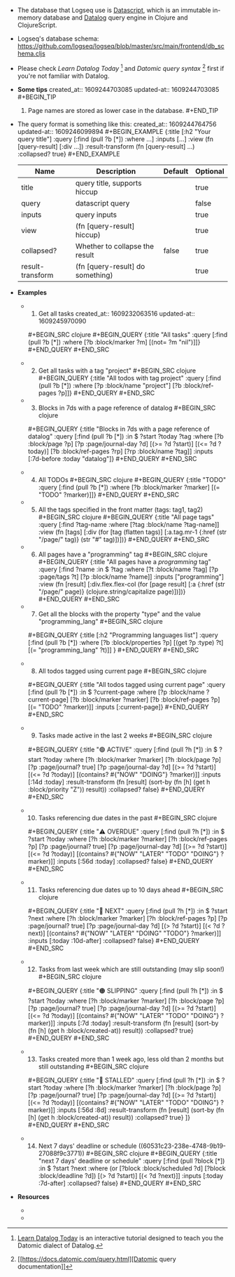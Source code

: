 - The database that Logseq use is [Datascript](https://github.com/tonsky/datascript), which is an immutable in-memory database and [Datalog](https://en.wikipedia.org/wiki/Datalog) query engine in Clojure and ClojureScript.
- Logseq's database schema:
  https://github.com/logseq/logseq/blob/master/src/main/frontend/db_schema.cljs
- Please check _Learn Datalog Today_ [^1] and _Datomic query syntax_ [^2] first if you're not familiar with Datalog.
- **Some tips**
  created_at:: 1609244703085
  updated-at:: 1609244703085
  #+BEGIN_TIP
  1. Page names are stored as lower case in the database.
  #+END_TIP
- The query format is something like this:
  created_at:: 1609244764756
  updated-at:: 1609246099894
  #+BEGIN_EXAMPLE
  {:title  [:h2 "Your query title"]
   :query  [:find (pull ?b [*])
          :where ...]
   :inputs [...]
   :view             (fn [query-result] [:div ...])
   :result-transform (fn [query-result] ...)
   :collapsed? true}
  #+END_EXAMPLE

  | Name             | Description                      | Default | Optional |
  |------------------|----------------------------------|---------|----------|
  | title            | query title, supports hiccup     |         | true     |
  | query            | datascript query                 |         | false    |
  | inputs           | query inputs                     |         | true     |
  | view             | (fn [query-result] hiccup)       |         | true     |
  | collapsed?       | Whether to collapse the result   | false   | true     |
  | result-transform | (fn [query-result] do something) |         | true     |
- **Examples**
    - 1. Get all tasks
      created_at:: 1609232063516
      updated-at:: 1609245970090

      #+BEGIN_SRC clojure
      #+BEGIN_QUERY
      {:title "All tasks"
       :query [:find (pull ?b [*])
             :where
             [?b :block/marker ?m]
             [(not= ?m "nil")]]}
      #+END_QUERY
      #+END_SRC
    - 2. Get all tasks with a tag "project"
      #+BEGIN_SRC clojure
      #+BEGIN_QUERY
      {:title "All todos with tag project"
       :query [:find (pull ?b [*])
             :where
             [?p :block/name "project"]
             [?b :block/ref-pages ?p]]}
      #+END_QUERY
      #+END_SRC
    - 3. Blocks in 7ds with a page reference of datalog
      #+BEGIN_SRC clojure

      #+BEGIN_QUERY
      {:title "Blocks in 7ds with a page reference of datalog"
       :query [:find (pull ?b [*])
             :in $ ?start ?today ?tag
             :where
             [?b :block/page ?p]
             [?p :page/journal-day ?d]
             [(>= ?d ?start)]
             [(<= ?d ?today)]
             [?b :block/ref-pages ?rp]
             [?rp :block/name ?tag]]
       :inputs [:7d-before :today "datalog"]}
      #+END_QUERY
      #+END_SRC
    - 4. All TODOs
      #+BEGIN_SRC clojure
      #+BEGIN_QUERY
      {:title "TODO"
       :query [:find (pull ?b [*])
             :where
             [?b :block/marker ?marker]
             [(= "TODO" ?marker)]]}
      #+END_QUERY
      #+END_SRC
    - 5. All the tags specified in the front matter (tags: tag1, tag2)
      #+BEGIN_SRC clojure
      #+BEGIN_QUERY
      {:title "All page tags"
      :query [:find ?tag-name
            :where
            [?tag :block/name ?tag-name]]
      :view (fn [tags]
            [:div
             (for [tag (flatten tags)]
               [:a.tag.mr-1 {:href (str "/page/" tag)}
                (str "#" tag)])])}
      #+END_QUERY
      #+END_SRC
    - 6. All pages have a "programming" tag
      #+BEGIN_SRC clojure
      #+BEGIN_QUERY
      {:title "All pages have a *programming* tag"
       :query [:find ?name
             :in $ ?tag
             :where
             [?t :block/name ?tag]
             [?p :page/tags ?t]
             [?p :block/name ?name]]
       :inputs ["programming"]
       :view (fn [result]
             [:div.flex.flex-col
              (for [page result]
                [:a {:href (str "/page/" page)} (clojure.string/capitalize page)])])}
      #+END_QUERY
      #+END_SRC
    - 7. Get all the blocks with the property "type" and the value "programming_lang"
      #+BEGIN_SRC clojure

      #+BEGIN_QUERY
      {:title [:h2 "Programming languages list"]
       :query [:find (pull ?b [*])
             :where
             [?b :block/properties ?p]
             [(get ?p :type) ?t]
             [(= "programming_lang" ?t)]]
       }
      #+END_QUERY
      #+END_SRC
    - 8. All todos tagged using current page
      #+BEGIN_SRC clojure

      #+BEGIN_QUERY
      {:title "All todos tagged using current page"
       :query [:find (pull ?b [*])
             :in $ ?current-page
             :where
             [?p :block/name ?current-page]
             [?b :block/marker ?marker]
             [?b :block/ref-pages ?p]
             [(= "TODO" ?marker)]]
       :inputs [:current-page]}
      #+END_QUERY
      #+END_SRC
    - 9. Tasks made active in the last 2 weeks
      #+BEGIN_SRC clojure

      #+BEGIN_QUERY
      {:title "🟢 ACTIVE"
        :query [:find (pull ?h [*])
                :in $ ?start ?today
                :where
                [?h :block/marker ?marker]
                [?h :block/page ?p]
                [?p :page/journal? true]
                [?p :page/journal-day ?d]
                [(>= ?d ?start)]
                [(<= ?d ?today)]
                [(contains? #{"NOW" "DOING"} ?marker)]]
        :inputs [:14d :today]
        :result-transform (fn [result]
                            (sort-by (fn [h]
                                       (get h :block/priority "Z")) result))
        :collapsed? false}
      #+END_QUERY
      #+END_SRC
    - 10. Tasks referencing due dates in the past
      #+BEGIN_SRC clojure

      #+BEGIN_QUERY
       {:title "⚠️ OVERDUE"
        :query [:find (pull ?h [*])
                :in $ ?start ?today
                :where
                [?h :block/marker ?marker]
                [?h :block/ref-pages ?p]
                [?p :page/journal? true]
                [?p :page/journal-day ?d]
                [(>= ?d ?start)]
                [(<= ?d ?today)]
                [(contains? #{"NOW" "LATER" "TODO" "DOING"} ?marker)]]
        :inputs [:56d :today]
        :collapsed? false}
      #+END_QUERY
      #+END_SRC
    - 11. Tasks referencing due dates up to 10 days ahead
      #+BEGIN_SRC clojure

      #+BEGIN_QUERY
          {:title "📅 NEXT"
        :query [:find (pull ?h [*])
                :in $ ?start ?next
                :where
                [?h :block/marker ?marker]
                [?h :block/ref-pages ?p]
                [?p :page/journal? true]
                [?p :page/journal-day ?d]
                [(> ?d ?start)]
                [(< ?d ?next)]
                [(contains? #{"NOW" "LATER" "DOING" "TODO"} ?marker)]]
        :inputs [:today :10d-after]
        :collapsed? false}
      #+END_QUERY
      #+END_SRC
    - 12. Tasks from last week which are still outstanding (may slip soon!)
      #+BEGIN_SRC clojure

      #+BEGIN_QUERY
         {:title "🟠 SLIPPING"
        :query [:find (pull ?h [*])
                :in $ ?start ?today
                :where
                [?h :block/marker ?marker]
                [?h :block/page ?p]
                [?p :page/journal? true]
                [?p :page/journal-day ?d]
                [(>= ?d ?start)]
                [(<= ?d ?today)]
                [(contains? #{"NOW" "LATER" "TODO" "DOING"} ?marker)]]
        :inputs [:7d :today]
        :result-transform (fn [result]
                            (sort-by (fn [h]
                                       (get h :block/created-at)) result))
        :collapsed? true}
      #+END_QUERY
      #+END_SRC
    - 13. Tasks created more than 1 week ago, less old than 2 months but still outstanding
      #+BEGIN_SRC clojure

      #+BEGIN_QUERY
      {:title "🔴 STALLED"
        :query [:find (pull ?h [*])
                :in $ ?start ?today
                :where
                [?h :block/marker ?marker]
                [?h :block/page ?p]
                [?p :page/journal? true]
                [?p :page/journal-day ?d]
                [(>= ?d ?start)]
                [(<= ?d ?today)]
                [(contains? #{"NOW" "LATER" "TODO" "DOING"} ?marker)]]
        :inputs [:56d :8d]
        :result-transform (fn [result]
                            (sort-by (fn [h]
                                       (get h :block/created-at)) result))
        :collapsed? true}
       ]}
      #+END_QUERY
      #+END_SRC
    - 14. Next 7 days' deadline or schedule
       ((60531c23-238e-4748-9b19-27088f9c3771))
      #+BEGIN_SRC clojure
      #+BEGIN_QUERY
      {:title "next 7 days' deadline or schedule"
        :query [:find (pull ?block [*])
                :in $ ?start ?next
                :where
                (or
                  [?block :block/scheduled ?d]
                  [?block :block/deadline ?d])
                [(> ?d ?start)]
                [(< ?d ?next)]]
        :inputs [:today :7d-after]
        :collapsed? false}
      #+END_QUERY
      #+END_SRC
- **Resources**
    - [^1]: [Learn Datalog Today](http://www.learndatalogtoday.org/)  is an interactive tutorial designed to teach you the Datomic dialect of Datalog.
    - [^2]: [[https://docs.datomic.com/query.html][Datomic query documentation]]

